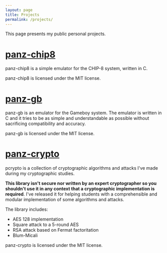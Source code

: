 ```yaml
---
layout: page
title: Projects
permalink: /projects/
---
```


This page presents my public personal projects.

# **[panz-chip8](https://github.com/afiuorio/panz-c8)**

panz-chip8 is a simple emulator for the CHIP-8 system, written in C.

panz-chip8 is licensed under the MIT license.

# **[panz-gb](https://github.com/afiuorio/panz-gb)**

panz-gb is an emulator for the Gameboy system. The emulator is written in C and it tries to be as simple and understandable as possible without sacrificing compatibility and accuracy.

panz-gb is licensed under the MIT license.

# **[panz-crypto](https://github.com/afiuorio/panz-crypto)**

pcrypto is a collection of cryptographic algorithms and attacks I've made during my cryptographic studies.

**This library isn't secure nor written by an expert cryptographer so you shouldn't use it in any context that a cryptographic implementation is required**. I've released it for helping students with a comprehensible and modular implementation of some algorithms and attacks.

The library includes:

* AES 128 implementation
* Square attack to a 5-round AES
* RSA attack based on Fermat factoritation
* Blum-Micali

panz-crypto is licensed under the MIT license.
